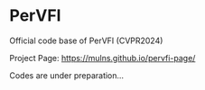 # PerVFI
Official code base of PerVFI (CVPR2024)

Project Page: https://mulns.github.io/pervfi-page/

Codes are under preparation...
